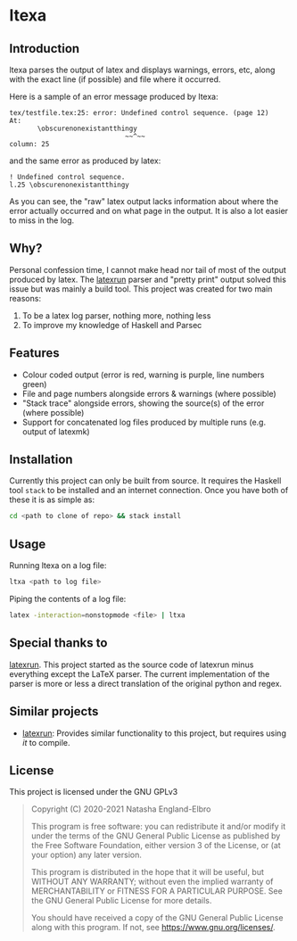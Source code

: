 # ltexa

## Introduction

ltexa parses the output of latex and displays warnings, errors, etc, along with
the exact line (if possible) and file where it occurred. 

Here is a sample of an error message produced by ltexa:
```
tex/testfile.tex:25: error: Undefined control sequence. (page 12)
At:
       \obscurenonexistantthingy
                             ~~^~~
column: 25
```
and the same error as produced by latex:
```
! Undefined control sequence.
l.25 \obscurenonexistantthingy
```
As you can see, the "raw" latex output lacks information about where the error
actually occurred and on what page in the output. It is also a lot easier to
miss in the log.


## Why?

Personal confession time, I cannot make head nor tail of most of the output
produced by latex. The [latexrun] parser and "pretty print" output solved this
issue but was mainly a build tool. This project was created for two main reasons:

1. To be a latex log parser, nothing more, nothing less 
2. To improve my knowledge of Haskell and Parsec

## Features

- Colour coded output (error is red, warning is purple, line numbers green)
- File and page numbers alongside errors & warnings (where possible)
- "Stack trace" alongside errors, showing the source(s) of the error (where
  possible)
- Support for concatenated log files produced by multiple runs (e.g. output of
  latexmk)

## Installation

Currently this project can only be built from source. It requires the Haskell
tool `stack` to be installed and an internet connection. Once you have both of
these it is as simple as:

```bash
cd <path to clone of repo> && stack install
```

## Usage

Running ltexa on a log file:
```bash
ltxa <path to log file>
```

Piping the contents of a log file:
```bash
latex -interaction=nonstopmode <file> | ltxa
```

## Special thanks to
[latexrun]. This project started as the
source code of latexrun minus everything except the LaTeX parser. The current
implementation of the parser is more or less a direct translation of the
original python and regex.

## Similar projects

- [latexrun]: Provides similar functionality to this project, but requires using
  _it_ to compile. 


## License

This project is licensed under the GNU GPLv3

> Copyright (C) 2020-2021 Natasha England-Elbro
>
> This program is free software: you can redistribute it and/or modify
> it under the terms of the GNU General Public License as published by
> the Free Software Foundation, either version 3 of the License, or
> (at your option) any later version.
>
> This program is distributed in the hope that it will be useful,
> but WITHOUT ANY WARRANTY; without even the implied warranty of
> MERCHANTABILITY or FITNESS FOR A PARTICULAR PURPOSE.  See the
> GNU General Public License for more details.
>
> You should have received a copy of the GNU General Public License
> along with this program.  If not, see <https://www.gnu.org/licenses/>.




[latexrun]: https://github.com/aclements/latexrun
